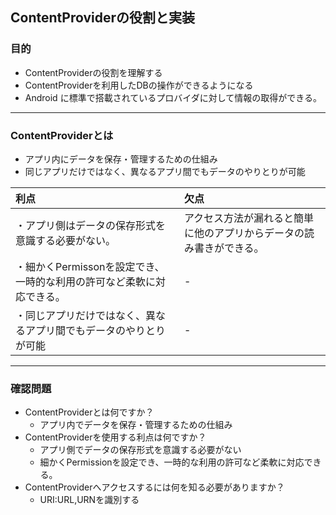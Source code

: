 ## ContentProviderの役割と実装

### 目的
* ContentProviderの役割を理解する
* ContentProviderを利用したDBの操作ができるようになる
* Android に標準で搭載されているプロバイダに対して情報の取得ができる。

---
### ContentProviderとは
* アプリ内にデータを保存・管理するための仕組み
* 同じアプリだけではなく、異なるアプリ間でもデータのやりとりが可能

|利点|欠点|
|:--|:--|
|・アプリ側はデータの保存形式を意識する必要がない。|アクセス方法が漏れると簡単に他のアプリからデータの読み書きができる。|
|・細かくPermissonを設定でき、一時的な利用の許可など柔軟に対応できる。|-|
|・同じアプリだけではなく、異なるアプリ間でもデータのやりとりが可能|-|




---
### 確認問題
* ContentProviderとは何ですか？
  * アプリ内でデータを保存・管理するための仕組み
* ContentProviderを使用する利点は何ですか？
  * アプリ側でデータの保存形式を意識する必要がない
  * 細かくPermissionを設定でき、一時的な利用の許可など柔軟に対応できる。
* ContentProviderへアクセスするには何を知る必要がありますか？
  * URI:URL,URNを識別する
